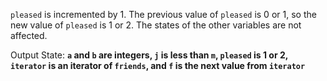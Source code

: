`pleased` is incremented by 1. The previous value of `pleased` is 0 or 1, so the new value of `pleased` is 1 or 2. The states of the other variables are not affected.

Output State: **`a` and `b` are integers, `j` is less than `m`, `pleased` is 1 or 2, `iterator` is an iterator of `friends`, and `f` is the next value from `iterator`**
